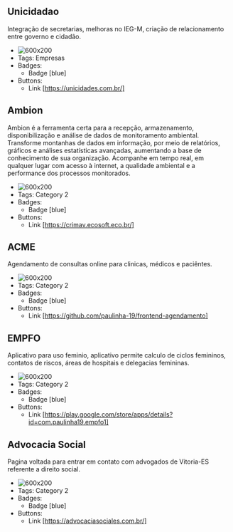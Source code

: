 ## Unicidadao
Integração de secretarias, melhoras no IEG-M, criação de relacionamento entre governo e cidadão.
- ![600x200](https://cdn.myportfolio.com/5060bda5-b64f-4de8-9221-d5588f35f497/a3faf88c-70ed-455d-a322-d50b06ee43f8_rw_1920.png?h=f5243397d90941de2c241f3836a6de89)
- Tags: Empresas
- Badges:
  - Badge [blue]
- Buttons:
  - Link [https://unicidades.com.br/]

## Ambion
Ambion é a ferramenta certa para a recepção, armazenamento, disponibilização e análise de dados de monitoramento ambiental. Transforme montanhas de dados em informação, por meio de relatórios, gráficos e análises estatísticas avançadas, aumentando a base de conhecimento de sua organização. Acompanhe em tempo real, em qualquer lugar com acesso à internet, a qualidade ambiental e a performance dos processos monitorados.
- ![600x200](https://www.ecosoft.com.br/wp-content/uploads/2021/04/bg-apps-1.png)
- Tags: Category 2
- Badges:
  - Badge [blue]
- Buttons:
  - Link [https://crimav.ecosoft.eco.br/]

## ACME
Agendamento de consultas online para clinicas, médicos e paciêntes.
- ![600x200](https://cdn.shopify.com/s/files/1/0267/7732/1530/files/Acme_Black.png?height=628&pad_color=ffffff&v=1670446450&width=1200)
- Tags: Category 2
- Badges:
  - Badge [blue]
- Buttons:
  - Link [https://github.com/paulinha-19/frontend-agendamento]

## EMPFO
Aplicativo para uso feminio, aplicativo permite calculo de ciclos femininos, contatos de riscos, áreas de hospitais e delegacias femininas.
- ![600x200](https://play-lh.googleusercontent.com/XHE1E_ptwfeHzmttxjpyDREv4JX73bUEBWRkTK2C5DY0L5xSTgLfWBJS8q_YHeV92Js=w240-h480-rw)
- Tags: Category 2
- Badges:
  - Badge [blue]
- Buttons:
  - Link [https://play.google.com/store/apps/details?id=com.paulinha19.empfo1]

## Advocacia Social
Pagina voltada para entrar em contato com advogados de Vitoria-ES referente a direito social.
- ![600x200](https://advocaciasociales.com.br/static/media/lawer.f8c106d61e3c9b19c0ce.png)
- Tags: Category 2
- Badges:
  - Badge [blue]
- Buttons:
  - Link [https://advocaciasociales.com.br/]  
